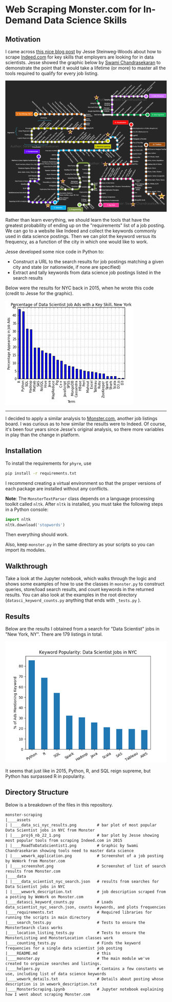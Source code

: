 # Web Scraping Monster.com for In-Demand Data Science Skills

## Motivation

I came across [this nice blog post](https://jessesw.com/Data-Science-Skills/) by Jesse Steinweg-Woods about how to scrape [Indeed.com](https://www.indeed.com) for key skills that employers are looking for in data scientists. Jesse showed the graphic below by [Swami Chandrasekaran](http://nirvacana.com/thoughts/becoming-a-data-scientist/) to demonstrate the point that it would take a lifetime (or more) to master all the tools required to qualify for every job listing.

![data scientist roadmap](assets/RoadToDataScientist1.png)

Rather than learn everything, we should learn the tools that have the greatest probability of ending up on the "requirements" list of a job posting. We can go to a website like Indeed and collect the keywords commonly used in data science postings. Then we can plot the keyword versus its frequency, as a function of the city in which one would like to work. 

Jesse developed some nice code in Python to:
* Construct a URL to the search results for job postings matching a given city and state (or nationwide, if none are specified)
* Extract and tally keywords from data science job postings listed in the search results

Below were the results for NYC back in 2015, when he wrote this code (credit to Jesse for the graphic).

![data scientist top keywords nyc](assets/proj6_nb_22_1.png)

---

I decided to apply a similar analysis to [Monster.com](https://www.monster.com/), another job listings board. I was 
curious as to how similar the results were to Indeed. Of course, it's been four years since Jesse's original analysis, 
so there more variables in play than the change in platform.

## Installation

To install the requirements for `phyre`, use

```bash
pip install -r requirements.txt
```

I recommend creating a virtual environment so that the proper versions of each package are installed without any conflicts.

**Note**: The `MonsterTextParser` class depends on a language processing toolkit called `nltk`. After `nltk` is installed, you must take the following steps in a Python console:

```python
import nltk
nltk.download('stopwords')
```

Then everything should work.

Also, keep `monster.py` in the same directory as your scripts so you can import its modules.

## Walkthrough

Take a look at the Jupyter notebook, which walks through the logic and shows some examples of how to use the classes in `monster.py` to construct queries, store/load search results, and count keywords in the returned results. You can also look at the examples in the root directory (`datasci_keyword_counts.py` anything that ends with `_tests.py` ).

## Results

Below are the results I obtained from a search for "Data Scientist" jobs in "New York, NY". There are 179 listings in total.

![top keywords for data scientist listings on Monster, NYC 2019](assets/data_sci_nyc_results.png)

It seems that just like in 2015, Python, R, and SQL reign supreme, but Python has surpassed R in popularity.

## Directory Structure

Below is a breakdown of the files in this repository.
<pre class="language-bash"><code class="language-bash">monster-scraping
|____assets            
| |____data_sci_nyc_results.png         # bar plot of most popular Data Scientist jobs in NYC from Monster
| |____proj6_nb_22_1.png                # bar plot by Jesse showing most popular tools from scraping Indeed.com in 2015
| |____RoadToDataScientist1.png         # Graphic by Swami Chandrasekaran showing tools need to master data science
| |____wework_application.png           # Screenshot of a job posting by WeWork from Monster.com
| |____screenshot.png                   # Screenshot of list of search results from Monster.com
|____data          
| |____data_scientist_nyc_search.json   # results from searches for Data Scientist jobs in NYC
| |____wework_description.txt           # job description scraped from a posting by WeWork on Monster.com
|____datasci_keyword_counts.py          # Loads data_scientist_nyc_search.json, counts keywords, and plots frequencies
|____requirements.txt                   # Required libraries for running the scripts in main directory
|____search_tests.py                    # Tests to ensure the MonsterSearch class works
|____location_listing_tests.py          # Tests to ensure the MonsterListing and MonsterLocation classes work
|____counting_tests.py                  # Finds the keyword frequencies for a single data scientist job posting
|____README.md                          # this
|____monster.py                         # The main module we've created to organize searches and listings.
|____helpers.py                         # Contains a few constants we use, including list of data science keywords
|____wework_details.txt                 # Details about posting whose description is in wework_description.txt
|____MonsterScraping.ipynb              # Jupyter notebook explaining how I went about scraping Monster.com
</code></pre>


